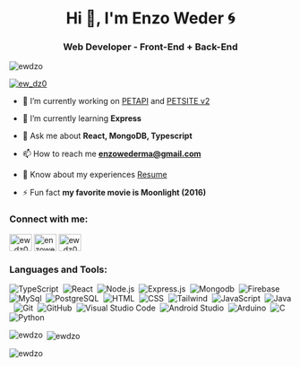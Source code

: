 <h1 align="center">Hi 👋, I'm Enzo Weder 🌀</h1>
<h3 align="center">Web Developer - Front-End + Back-End</h3>

<p align="left"> <img src="https://komarev.com/ghpvc/?username=ewdzo&label=Profile%20views&color=0e75b6&style=flat" alt="ewdzo" /> </p>

<p align="left"> <a href="https://twitter.com/ew_dz0" target="blank"><img src="https://img.shields.io/twitter/follow/ew_dz0?logo=twitter&style=for-the-badge" alt="ew_dz0" /></a> </p>

- 🔭 I’m currently working on [PETAPI](https://github.com/Ewdzo/PETApi) and [PETSITE v2](https://github.com/Ewdzo/PETSITE-v2)

- 🌱 I’m currently learning **Express**

- 💬 Ask me about **React, MongoDB, Typescript**

- 📫 How to reach me **enzowederma@gmail.com**

- 📄 Know about my experiences [Resume](https://www.canva.com/design/DAFY5hR4PLA/iepguvjDK8maN_EY1Dnbfw/view?utm_content=DAFY5hR4PLA&utm_campaign=designshare&utm_medium=link&utm_source=publishsharelink)

- ⚡ Fun fact **my favorite movie is Moonlight (2016)**

<h3 align="left">Connect with me:</h3>
<p align="left">
<a href="https://twitter.com/ew_dz0" target="blank"><img align="center" src="https://raw.githubusercontent.com/rahuldkjain/github-profile-readme-generator/master/src/images/icons/Social/twitter.svg" alt="ew_dz0" height="30" width="40" /></a>
<a href="https://linkedin.com/in/enzoweder" target="blank"><img align="center" src="https://raw.githubusercontent.com/rahuldkjain/github-profile-readme-generator/master/src/images/icons/Social/linked-in-alt.svg" alt="enzoweder" height="30" width="40" /></a>
<a href="https://instagram.com/ew_dz0" target="blank"><img align="center" src="https://raw.githubusercontent.com/rahuldkjain/github-profile-readme-generator/master/src/images/icons/Social/instagram.svg" alt="ew_dz0" height="30" width="40" /></a>
</p>

<h3 align="left">Languages and Tools:</h3>

![TypeScript](https://img.shields.io/badge/-TypeScript-05122A?style=flat&logo=typescript)&nbsp;
![React](https://img.shields.io/badge/-React-05122A?style=flat&logo=react)&nbsp;
![Node.js](https://img.shields.io/badge/-Node.js-05122A?style=flat&logo=node.js)&nbsp;
![Express.js](https://img.shields.io/badge/Express-05122A?style=flat&logo=express)&nbsp;
![Mongodb](https://img.shields.io/badge/-Mongodb-05122A?style=flat&logo=mongodb)&nbsp;
![Firebase](https://img.shields.io/badge/-Firebase-05122A?style=flat&logo=firebase)&nbsp;
![MySql](https://img.shields.io/badge/-MySQL-05122A?style=flat&logo=mysql)&nbsp;
![PostgreSQL](https://img.shields.io/badge/-PostgreSQL-05122A?style=flat&logo=postgresql)&nbsp;
![HTML](https://img.shields.io/badge/-HTML-05122A?style=flat&logo=HTML5)&nbsp;
![CSS](https://img.shields.io/badge/-CSS-05122A?style=flat&logo=CSS3&logoColor=1572B6)&nbsp;
![Tailwind](https://img.shields.io/badge/TailwindCSS-05122A?style=flat&logo=tailwindcss)&nbsp;
![JavaScript](https://img.shields.io/badge/JavaScript-05122A?style=flat&logo=javascript)&nbsp;
![Java](https://img.shields.io/badge/Java-05122A?style=flat&logo=oracle)&nbsp;
![Git](https://img.shields.io/badge/-Git-05122A?style=flat&logo=git)&nbsp;
![GitHub](https://img.shields.io/badge/-GitHub-05122A?style=flat&logo=github)&nbsp;
![Visual Studio Code](https://img.shields.io/badge/-Visual%20Studio%20Code-05122A?style=flat&logo=visual-studio-code&logoColor=007ACC)&nbsp;
![Android Studio](https://img.shields.io/badge/AndroidStudio-05122A?style=flat&logo=android)&nbsp;
![Arduino](https://img.shields.io/badge/Arduino-05122A?style=flat&logo=arduino)&nbsp;
![C](https://img.shields.io/badge/C-05122A?style=flat&logo=C)&nbsp;
![Python](https://img.shields.io/badge/Python-05122A?style=flat&logo=python)&nbsp;

<p><img align="left" src="https://github-readme-stats.vercel.app/api/top-langs?username=ewdzo&show_icons=true&locale=en&layout=compact&theme=dark&exclude_repo=TF_POO2,DataStructure1_UFU" alt="ewdzo" /></p>

<p>&nbsp;<img align="center" src="https://github-readme-stats.vercel.app/api?username=ewdzo&show_icons=true&locale=en&theme=dark" alt="ewdzo" /></p>

<p><img align="center" src="https://github-readme-streak-stats.herokuapp.com/?user=ewdzo&theme=dark" alt="ewdzo" /></p>
